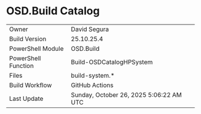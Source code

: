﻿# OSD.Build Catalog

| | |
|-|-|
| Owner | David Segura |
| Build Version | 25.10.25.4 |
| PowerShell Module | OSD.Build |
| PowerShell Function | Build-OSDCatalogHPSystem |
| Files | build-system.* |
| Build Workflow | GitHub Actions |
| Last Update | Sunday, October 26, 2025 5:06:22 AM UTC |
